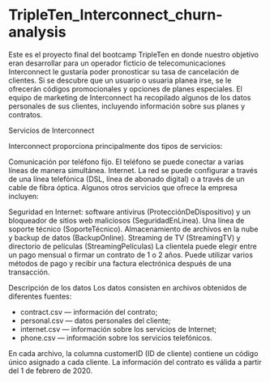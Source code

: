 # TripleTen_Interconnect_churn-analysis

Este es el proyecto final del bootcamp TripleTen en donde nuestro objetivo eran desarrollar para un operador ficticio de telecomunicaciones Interconnect le gustaría poder pronosticar su tasa de cancelación de clientes.
Si se descubre que un usuario o usuaria planea irse, se le ofrecerán códigos promocionales y opciones de planes especiales. 
El equipo de marketing de Interconnect ha recopilado algunos de los datos personales de sus clientes, incluyendo información sobre sus planes y contratos.

Servicios de Interconnect

Interconnect proporciona principalmente dos tipos de servicios:

Comunicación por teléfono fijo. El teléfono se puede conectar a varias líneas de manera simultánea.
Internet. La red se puede configurar a través de una línea telefónica (DSL, línea de abonado digital) o a través de un cable de fibra óptica.
Algunos otros servicios que ofrece la empresa incluyen:

Seguridad en Internet: software antivirus (ProtecciónDeDispositivo) y un bloqueador de sitios web maliciosos (SeguridadEnLínea).
Una línea de soporte técnico (SoporteTécnico).
Almacenamiento de archivos en la nube y backup de datos (BackupOnline).
Streaming de TV (StreamingTV) y directorio de películas (StreamingPelículas)
La clientela puede elegir entre un pago mensual o firmar un contrato de 1 o 2 años. Puede utilizar varios métodos de pago y recibir una factura electrónica después de una transacción.

Descripción de los datos
Los datos consisten en archivos obtenidos de diferentes fuentes:

- contract.csv — información del contrato;
- personal.csv — datos personales del cliente;
- internet.csv — información sobre los servicios de Internet;
- phone.csv — información sobre los servicios telefónicos.

En cada archivo, la columna customerID (ID de cliente) contiene un código único asignado a cada cliente. La información del contrato es válida a partir del 1 de febrero de 2020.